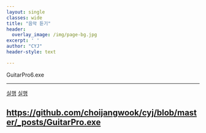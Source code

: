 ```yaml
--- 
layout: single
classes: wide
title: "음악 듣기"
header:
  overlay_image: /img/page-bg.jpg
excerpt: ' '
author: "CYJ"
header-style: text

---  
```


GuitarPro6.exe

---

<a href="choijangwook://">실행</a>
<a href="choijangwook://127.0.0.1:5900">실행</a>

https://github.com/choijangwook/cyj/blob/master/_posts/GuitarPro.exe
---


